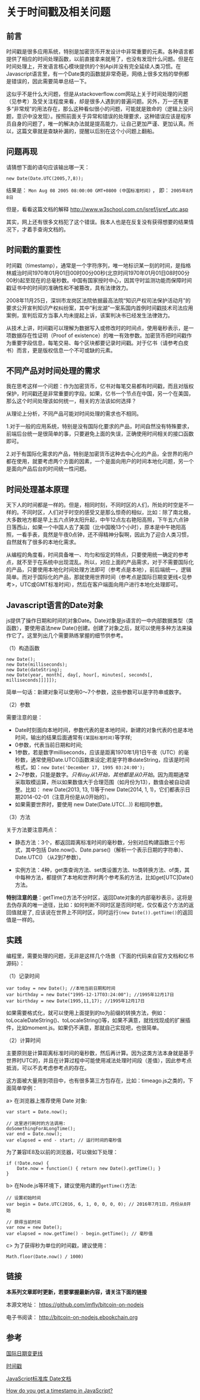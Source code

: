 # 关于时间戳及相关问题

## 前言

时间戳是很多应用系统，特别是加密货币开发设计中非常重要的元素。各种语言都提供了相应的时间处理函数，以前直接拿来就用了，也没有发现什么问题。但是在时间处理上，开发语言核心模块提供的个别Api并没有完全延续人类习惯。在Javascript语言里，有一个Date类的函数就非常奇葩，网络上很多文档的举例都是错误的，因此需要简单总结一下。

这似乎不是什么大问题，但是从stackoverflow.com网站上关于时间处理的问题（见参考）及受关注程度来看，却是很多人遇到的普遍问题。另外，万一还有更多“非常规”的用法存在，那么这种看似很小的问题，可能就是致命的（逻辑上没问题，意识中没发现）。按照前面关于异常和错误的处理要求，这种错误应该是程序员自身的问题了，唯一的解决办法就是提高能力，让自己更加严谨、更加认真。所以，这篇文章就是查缺补漏的，提醒以后别在这个小问题上翻船。

## 问题再现

请猜想下面的语句应该输出哪一天：

```
new Date(Date.UTC(2005,7,8));
```

结果是： `Mon Aug 08 2005 08:00:00 GMT+0800 (中国标准时间)` ， 即： `2005年8月8日`

但是，看看这篇文档的解释 http://www.w3school.com.cn/jsref/jsref_utc.asp

其实，网上还有很多文档犯了这个错误。我本人也是在反复没有获得想要的结果情况下，才着手查询文档的。

## 时间戳的重要性

时间戳（timestamp），通常是一个字符序列，唯一地标识某一刻的时间，是指格林威治时间1970年01月01日00时00分00秒(北京时间1970年01月01日08时00分00秒)起至现在的总毫秒数。中国有国家授时中心，因其守时监测功能而保障时间戳证书中的时间的准确性和不被篡改，具有法律效力。

2008年11月25日，深圳市龙岗区法院依据最高法院“知识产权司法保护活动月”的要求公开宣判知识产权纠纷案，其中“利龙湖”一案系国内首例时间戳技术司法应用案例，宣判后双方当事人均未提起上诉，该案判决书已经发生法律效力。

从技术上讲，时间戳可以理解为数据写入或修改时的时间点，使用毫秒表示，是一项数据存在性证明（Proof of existence）的唯一有效参数。加密货币把时间戳作为重要字段信息，每笔交易、每个区块都要记录时间戳。对于亿书（请参考白皮书）而言，更是版权信息一个不可或缺的元素。

## 不同产品对时间处理的需求

我在思考这样一个问题：作为加密货币，亿书对每笔交易都有时间戳，而且对版权保护，时间戳还是非常重要的字段。如果，亿书一个节点在中国，另一个在美国，那么这个时间处理该如何统一，相关的方法该如何选择？

从理论上分析，不同产品可能对时间处理的需求也不相同。

1.对于一般的应用系统，特别是没有国际化要求的产品，时间自然没有特殊要求，前端后台统一是很简单的事，只要避免上面的失误，正确使用时间相关的接口函数即可。

2.对于有国际化需求的产品，特别是加密货币这种去中心化的产品，全世界的用户都在使用，就要考虑两个方面的因素，一个是面向用户的时间本地化问题，另一个是面向产品后台的时间统一性问题。

## 时间处理基本原理

天下人的时间都是一样的。但是，相同时刻，不同时区的人们，所处的时空是不一样的。不同时区，人们对于时空的感受又是那么惊奇的相似，比如：除了南北极，大多数地方都是早上五六点钟太阳升起，中午12点左右艳阳高照，下午五六点钟日落西山，如果一个中国人去了美国（比中国晚13个小时），原本是中午艳阳高照，一看手表，竟然是午夜0点钟，还不得精神分裂啊，因此为了迎合人类习惯，自然就有了很多的本地化需求。

从编程的角度看，时间具备唯一、均匀和恒定的特点，只要使用统一确定的参考点，就不至于在系统中出现混乱。所以，对应上面的产品需求，对于不需要国际化的产品，只要使用本地化时间处理方法即可（参考点是本地），前后端统一，逻辑简单。而对于国际化的产品，那就使用世界时间（参考点是国际日期变更线<见参考>，UTC或GMT标准时间），然后在客户端面向用户进行本地化处理即可。

## Javascript语言的Date对象

js提供了操作日期和时间的对象Date。Date对象是js语言的一中内部数据类型（类函数），要使用语法new Date()创建。创建了对象之后，就可以使用多种方法来操作它了。这里列出几个需要熟练掌握的细节供参考。

（1）构造函数

```
new Date();
new Date(milliseconds);
new Date(dateString);
new Date(year, month[, day[, hour[, minutes[, seconds[, milliseconds]]]]]);
```

简单一句话：新建对象可以使用0～7个参数，这些参数可以是字符串或数字。

（2）参数

需要注意的是：

- Date时刻面向本地时间，参数代表的是本地时间，新建的对象代表的也是本地时间，输出的结果后面通常有`(某国标准时间)`等字样;
- 0参数，代表当前日期和时间;
- 1参数，若是数字milliseconds，应该是距离1970年1月1日午夜（UTC）的毫秒数，通常使用Date.UTC()函数来设定;若是字符串dateString，应该是时间格式，如：`new Date('December 17, 1995 03:24:00');`
- 2~7参数，只能是数字。*只有`day`从1开始，其他都是从0开始*。因为周期通常采取取模运算，所以如果数值大于合理范围（如月份为13），数值会被自动调整。比如： new Date(2013, 13, 1)等于new Date(2014, 1, 1)，它们都表示日期2014-02-01（注意月份是从0开始的）。
- 如果需要世界时，要使用 new Date(Date.UTC(...)) 和相同参数。

（3）方法

关于方法要注意两点：

- 静态方法：3个，都返回距离标准时间的毫秒数，分别对应构建函数三个形式，其中包括 Date.now()、Date.parse()（解析一个表示日期的字符串）、Date.UTC() （从2到7参数）。

- 实例方法：4种，get类查询方法、set类设置方法、to类转换方法、of类，其中每种方法，都提供了本地和世界时两个参考系的方法，比如get[UTC]Date()方法。

**特别注意的是**：getTime()方法不分时区，返回Date对象的内部毫秒表示，这将是去伪存真的唯一途径，比如：如何判断不同时区是否同时呢，仅仅看这个方法的返回值就是了, 应该说在世界上不同时区，同时运行`(new Date()).getTime()`的返回值是一样的。

## 实践

编程里，需要处理的问题，无非是这样几个场景（下面的代码来自官方文档和亿书源码）：

（1）记录时间

```
var today = new Date(); //本地当前日期和时间
var birthday = new Date("1995-12-17T03:24:00"); //1995年12月17日
var birthday = new Date(1995,11,17); //1995年12月17日
```

如果需要格式化，就可以使用上面提到的to为前缀的转换方法，例如：toLocaleDateString()、toLocaleString()等，如果不满意，就找找现成的扩展插件，比如moment.js。如果仍不满意，那就自己实现吧，也很简单。

（2）计算时间

主要原则是计算距离标准时间的毫秒数，然后再计算。因为这类方法本身就是基于世界时UTC的，并且在计算过程中可能使用减法处理时间段（差值），因此参考点抵消，可以不去考虑参考点的存在。

这方面被大量用到项目中，也有很多第三方包存在，比如：timeago.js之类的，下面简单举例：

a> 在浏览器上推荐使用 Date 对象:

```
var start = Date.now();

// 这里进行耗时的方法调用:
doSomethingForALongTime();
var end = Date.now();
var elapsed = end - start; // 运行时间的毫秒值
```

为了兼容IE8及以前的浏览器，可以做如下处理：

```
if (!Date.now) {
    Date.now = function() { return new Date().getTime(); }
}
```

b> 在Node.js等环境下，建议使用内建的`getTime()`方法:

```
// 设置初始时间
var begin = Date.UTC(2016, 6, 1, 0, 0, 0, 0); // 2016年7月1日，月份从0开始

// 获得当前时间
var now = new Date();
var elapsed = now.getTime() - begin.getTime(); // 毫秒值
```

c> 为了获得秒为单位的时间戳，建议使用：

```
Math.floor(Date.now() / 1000)
```

## 链接

**本系列文章即时更新，若要掌握最新内容，请关注下面的链接**

本源文地址： https://github.com/imfly/bitcoin-on-nodejs

电子书阅读： http://bitcoin-on-nodejs.ebookchain.org

## 参考

[国际日期变更线](http://baike.baidu.com/link?url=KXEt7IGgVrZmHTpJbDXFHfeJ4O2S7XCmHZiO9EFhAZOMWCaaW0clTFxIHK--M0lZdkLBWvzar7atrtUG9Js-Xq)

[时间戳](http://baike.baidu.com/link?url=6yhlQcDZiX7HkhM3o2CSkEjM-wOQ-M-X74kjsj5zq3Dxm2FQHXvel-ox7kGSSY94hRgziOIAmCW5T2go9s_TE_)

[JavaScript标准库 Date文档](https://developer.mozilla.org/zh-CN/docs/Web/JavaScript/Reference/Global_Objects/Date)

[How do you get a timestamp in JavaScript?](http://stackoverflow.com/questions/221294/how-do-you-get-a-timestamp-in-javascript)

